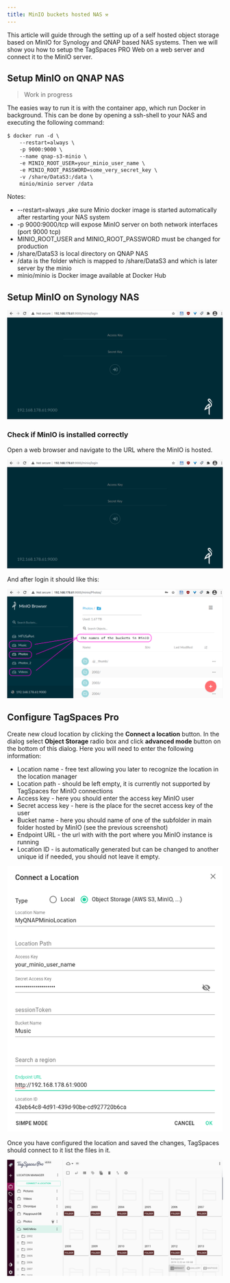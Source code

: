 ```yaml
---
title: MinIO buckets hosted NAS ⚒
---
```


This article will guide through the setting up of a self hosted object storage based on MinIO for Synology and QNAP based NAS systems. Then we will show you how to setup the TagSpaces PRO Web on a web server and connect it to the MinIO server.

## Setup MinIO on QNAP NAS

> Work in progress

The easies way to run it is with the container app, which run Docker in background. This can be done by opening a ssh-shell to your NAS and executing the following command:

    $ docker run -d \
        --restart=always \
        -p 9000:9000 \
        --name qnap-s3-minio \
        -e MINIO_ROOT_USER=your_minio_user_name \
        -e MINIO_ROOT_PASSWORD=some_very_secret_key \
        -v /share/DataS3:/data \
        minio/minio server /data

Notes:

- --restart=always ,ake sure Minio docker image is started automatically after restarting your NAS system
- -p 9000:9000/tcp will expose MinIO server on both network interfaces (port 9000 tcp)
- MINIO_ROOT_USER and MINIO_ROOT_PASSWORD must be changed for production
- /share/DataS3 is local directory on QNAP NAS
- /data is the folder which is mapped to /share/DataS3 and which is later server by the minio
- minio/minio is Docker image available at Docker Hub

## Setup MinIO on Synology NAS

![MinIO's login screen](tagspaces-web-nas/minio-login-screen.png)

### Check if MinIO is installed correctly

Open a web browser and navigate to the URL where the MinIO is hosted.

![MinIO's login screen](tagspaces-web-nas/minio-login-screen.png)

And after login it should like this:

![Listing folders in MinIO](tagspaces-web-nas/minio-listing-folders.png)

## Configure TagSpaces Pro

Create new cloud location by clicking the **Connect a location** button. In the dialog select **Object Storage** radio box and click **advanced mode** button on the bottom of this dialog. Here you will need to enter the following information:

- Location name - free text allowing you later to recognize the location in the location manager
- Location path - should be left empty, it is currently not supported by TagSpaces for MinIO connections
- Access key - here you should enter the access key MinIO user
- Secret access key - here is the place for the secret access key of the user
- Bucket name - here you should name of one of the subfolder in main folder hosted by MinIO (see the previous screenshot)
- Endpoint URL - the url with with the port where you MinIO instance is running
- Location ID - is automatically generated but can be changed to another unique id if needed, you should not leave it empty.

![Setup minio location in TagSpaces](tagspaces-web-nas/create-minio-locations.png)

Once you have configured the location and saved the changes, TagSpaces should connect to it list the files in it.

![Listing minio location in TagSpaces](tagspaces-web-nas/tagspaces-listing-minio-bucket.png)
